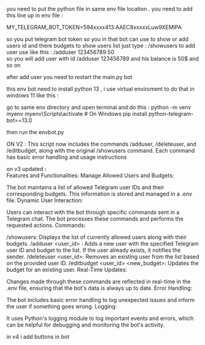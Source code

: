 you need to put the python file in same env file location .
you need to add this line up in env file :

MY_TELEGRAM_BOT_TOKEN=594xxxx413:AAEC8xxxxxLuw9XEMlPA

so you put telegram bot token so you in that bot can use to show or add users id and there budgets 
to show users list just type : /showusers
to add user use like this : /adduser 123456789 50      
so you will add user with id /adduser 123456789 and his balance is 50$ and so on

after add user you need to restart the main.py bot 

this env bot need to install python 13 , i use virtual enviroment to do that in windows 11 like this : 

go to same env directory and open terminal and do this :
python -m venv myenv
myenv\Scripts\activate  # On Windows
pip install python-telegram-bot==13.0

then run the envbot.py

ON V2 : 
This script now includes the commands /adduser, /deleteuser, and /editbudget, along with the original /showusers command. Each command has basic error handling and usage instructions

on v3 updated :   
Features and Functionalities:
Manage Allowed Users and Budgets:

The bot maintains a list of allowed Telegram user IDs and their corresponding budgets. This information is stored and managed in a .env file.
Dynamic User Interaction:

Users can interact with the bot through specific commands sent in a Telegram chat. The bot processes these commands and performs the requested actions.
Commands:

/showusers: Displays the list of currently allowed users along with their budgets.
/adduser <user_id> <budget>: Adds a new user with the specified Telegram user ID and budget to the list. If the user already exists, it notifies the sender.
/deleteuser <user_id>: Removes an existing user from the list based on the provided user ID.
/editbudget <user_id> <new_budget>: Updates the budget for an existing user.
Real-Time Updates:

Changes made through these commands are reflected in real-time in the .env file, ensuring that the bot's data is always up to date.
Error Handling:

The bot includes basic error handling to log unexpected issues and inform the user if something goes wrong.
Logging:

It uses Python's logging module to log important events and errors, which can be helpful for debugging and monitoring the bot's activity.


in v4   i add buttons in bot 
